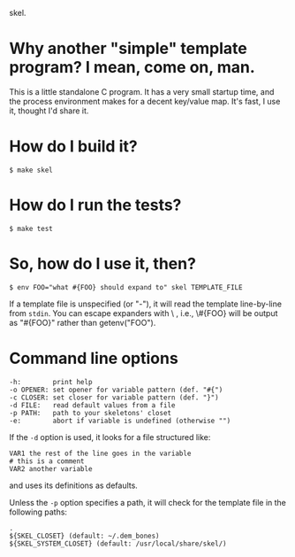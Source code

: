 skel.

# Why another "simple" template program? I mean, come on, man.

This is a little standalone C program. It has a very small startup time, and the process environment makes for a decent key/value map. It's fast, I use it, thought I'd share it.

# How do I build it?

    $ make skel
    
# How do I run the tests?

    $ make test

# So, how do I use it, then?

    $ env FOO="what #{FOO} should expand to" skel TEMPLATE_FILE
    
If a template file is unspecified (or "-"), it will read the template line-by-line from `stdin`. You can escape expanders with \ , i.e., \\#{FOO} will be output as "#{FOO}" rather than getenv("FOO").

# Command line options

    -h:        print help
    -o OPENER: set opener for variable pattern (def. "#{")
    -c CLOSER: set closer for variable pattern (def. "}")
    -d FILE:   read default values from a file
    -p PATH:   path to your skeletons' closet
    -e:        abort if variable is undefined (otherwise "")

If the `-d` option is used, it looks for a file structured like:

    VAR1 the rest of the line goes in the variable
    # this is a comment
    VAR2 another variable

and uses its definitions as defaults.

Unless the `-p` option specifies a path, it will check for the template file in the following paths:

    .
    ${SKEL_CLOSET} (default: ~/.dem_bones)
    ${SKEL_SYSTEM_CLOSET} (default: /usr/local/share/skel/)
